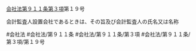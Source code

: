 [会社法第９１１条第３項](会社法＿＿＿＿第９１１条第３項)第１９号

会計監査人設置会社であるときは、その旨及び会計監査人の氏名又は名称


#会社法
#会社法/第９１１条
#会社法/第９１１条/第３項
#会社法/第９１１条/第３項/第１９号
